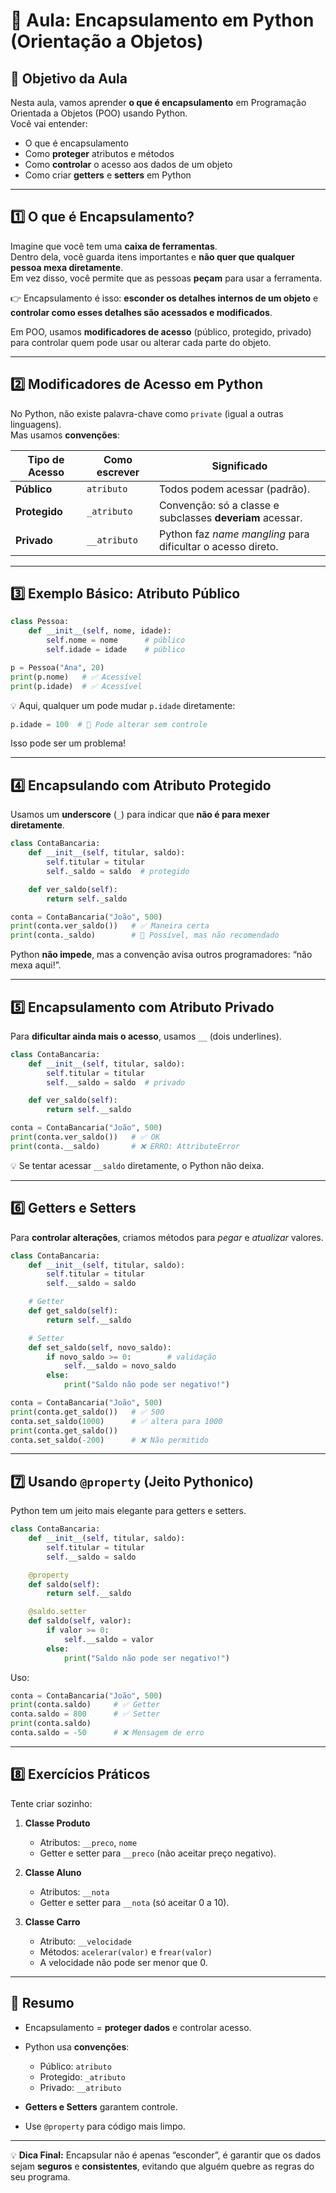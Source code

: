 # 🐍 Aula: Encapsulamento em Python (Orientação a Objetos)

## 🎯 Objetivo da Aula
Nesta aula, vamos aprender **o que é encapsulamento** em Programação Orientada a Objetos (POO) usando Python.  
Você vai entender:
- O que é encapsulamento  
- Como **proteger** atributos e métodos  
- Como **controlar** o acesso aos dados de um objeto  
- Como criar **getters** e **setters** em Python  

---

## 1️⃣ O que é Encapsulamento?

Imagine que você tem uma **caixa de ferramentas**.  
Dentro dela, você guarda itens importantes e **não quer que qualquer pessoa mexa diretamente**.  
Em vez disso, você permite que as pessoas **peçam** para usar a ferramenta.

👉 Encapsulamento é isso: **esconder os detalhes internos de um objeto** e **controlar como esses detalhes são acessados e modificados**.

Em POO, usamos **modificadores de acesso** (público, protegido, privado) para controlar quem pode usar ou alterar cada parte do objeto.

---

## 2️⃣ Modificadores de Acesso em Python

No Python, não existe palavra-chave como `private` (igual a outras linguagens).  
Mas usamos **convenções**:

| Tipo de Acesso | Como escrever | Significado |
|----------------|--------------|------------|
| **Público**    | `atributo`   | Todos podem acessar (padrão). |
| **Protegido**  | `_atributo`  | Convenção: só a classe e subclasses **deveriam** acessar. |
| **Privado**    | `__atributo` | Python faz *name mangling* para dificultar o acesso direto. |

---

## 3️⃣ Exemplo Básico: Atributo Público

```python
class Pessoa:
    def __init__(self, nome, idade):
        self.nome = nome      # público
        self.idade = idade    # público

p = Pessoa("Ana", 20)
print(p.nome)   # ✅ Acessível
print(p.idade)  # ✅ Acessível
````

💡 Aqui, qualquer um pode mudar `p.idade` diretamente:

```python
p.idade = 100  # 😬 Pode alterar sem controle
```

Isso pode ser um problema!

---

## 4️⃣ Encapsulando com Atributo Protegido

Usamos um **underscore** (`_`) para indicar que **não é para mexer diretamente**.

```python
class ContaBancaria:
    def __init__(self, titular, saldo):
        self.titular = titular
        self._saldo = saldo  # protegido

    def ver_saldo(self):
        return self._saldo

conta = ContaBancaria("João", 500)
print(conta.ver_saldo())   # ✅ Maneira certa
print(conta._saldo)        # 😬 Possível, mas não recomendado
```

Python **não impede**, mas a convenção avisa outros programadores: “não mexa aqui!”.

---

## 5️⃣ Encapsulamento com Atributo Privado

Para **dificultar ainda mais o acesso**, usamos `__` (dois underlines).

```python
class ContaBancaria:
    def __init__(self, titular, saldo):
        self.titular = titular
        self.__saldo = saldo  # privado

    def ver_saldo(self):
        return self.__saldo

conta = ContaBancaria("João", 500)
print(conta.ver_saldo())   # ✅ OK
print(conta.__saldo)       # ❌ ERRO: AttributeError
```

💡 Se tentar acessar `__saldo` diretamente, o Python não deixa.

---

## 6️⃣ Getters e Setters

Para **controlar alterações**, criamos métodos para *pegar* e *atualizar* valores.

```python
class ContaBancaria:
    def __init__(self, titular, saldo):
        self.titular = titular
        self.__saldo = saldo

    # Getter
    def get_saldo(self):
        return self.__saldo

    # Setter
    def set_saldo(self, novo_saldo):
        if novo_saldo >= 0:        # validação
            self.__saldo = novo_saldo
        else:
            print("Saldo não pode ser negativo!")

conta = ContaBancaria("João", 500)
print(conta.get_saldo())   # ✅ 500
conta.set_saldo(1000)      # ✅ altera para 1000
print(conta.get_saldo())
conta.set_saldo(-200)      # ❌ Não permitido
```

---

## 7️⃣ Usando `@property` (Jeito Pythonico)

Python tem um jeito mais elegante para getters e setters.

```python
class ContaBancaria:
    def __init__(self, titular, saldo):
        self.titular = titular
        self.__saldo = saldo

    @property
    def saldo(self):
        return self.__saldo

    @saldo.setter
    def saldo(self, valor):
        if valor >= 0:
            self.__saldo = valor
        else:
            print("Saldo não pode ser negativo!")
```

Uso:

```python
conta = ContaBancaria("João", 500)
print(conta.saldo)     # ✅ Getter
conta.saldo = 800      # ✅ Setter
print(conta.saldo)
conta.saldo = -50      # ❌ Mensagem de erro
```

---

## 8️⃣ Exercícios Práticos

Tente criar sozinho:

1. **Classe Produto**

   * Atributos: `__preco`, `nome`
   * Getter e setter para `__preco` (não aceitar preço negativo).

2. **Classe Aluno**

   * Atributos: `__nota`
   * Getter e setter para `__nota` (só aceitar 0 a 10).

3. **Classe Carro**

   * Atributo: `__velocidade`
   * Métodos: `acelerar(valor)` e `frear(valor)`
   * A velocidade não pode ser menor que 0.

---

## 📝 Resumo

* Encapsulamento = **proteger dados** e controlar acesso.
* Python usa **convenções**:

  * Público: `atributo`
  * Protegido: `_atributo`
  * Privado: `__atributo`
* **Getters e Setters** garantem controle.
* Use `@property` para código mais limpo.

---

💡 **Dica Final:**
Encapsular não é apenas “esconder”, é garantir que os dados sejam **seguros** e **consistentes**, evitando que alguém quebre as regras do seu programa.
